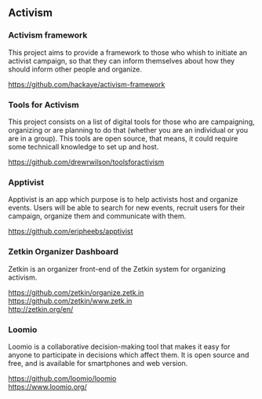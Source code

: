 ## Activism

### Activism framework

This project aims to provide a framework to those who whish to initiate an activist campaign, so that they can inform themselves about how they should inform other people and organize.

https://github.com/hackaye/activism-framework

### Tools for Activism

This project consists on a list of digital tools for those who are campaigning, organizing or are planning to do that (whether you are an individual or you are in a group). This tools are open source, that means, it could require some technicall knowledge to set up and host.

https://github.com/drewrwilson/toolsforactivism

### Apptivist

Apptivist is an app which purpose is to help activists host and organize events. Users will be able to search for new events, recruit users for their campaign, organize them and communicate with them.

https://github.com/eripheebs/apptivist


### Zetkin Organizer Dashboard

Zetkin is an organizer front-end of the Zetkin system for organizing activism.

https://github.com/zetkin/organize.zetk.in   
https://github.com/zetkin/www.zetk.in      
http://zetkin.org/en/      

### Loomio

Loomio is a collaborative decision-making tool that makes it easy for anyone to participate in decisions which affect them.
It is open source and free, and is available for smartphones and web version.

https://github.com/loomio/loomio  
https://www.loomio.org/  

